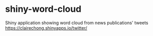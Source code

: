 # shiny-word-cloud
Shiny application showing word cloud from news publications' tweets
https://clairechong.shinyapps.io/twitter/
